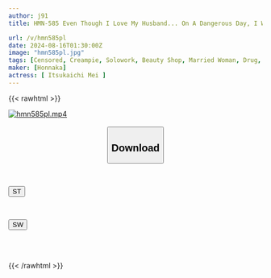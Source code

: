 ```yaml
---
author: j91
title: HMN-585 Even Though I Love My Husband... On A Dangerous Day, I Went To A Fertility Treatment Salon Where My Whole Body Was Spasming, My Vagina Was Contracting, And I Was So Aroused That My Cervix Was Constantly Open As 8 Wicked, Huge, And Insatiable Cocks Poured Their Cum Inside Me... Mei Itsukaichi

url: /v/hmn585pl
date: 2024-08-16T01:30:00Z
image: "hmn585pl.jpg"
tags: [Censored, Creampie, Solowork, Beauty Shop, Married Woman, Drug, Cuckold, Acme · Orgasm	]
maker: [Honnaka]
actress: [ Itsukaichi Mei ]
---
```



{{< rawhtml >}}

<div class="video" data-videoid="wr4AO6Omm2iGYz">
    <a href="javascript:;">
        <img src="/v/hmn585pl/hmn585pl.jpg" width="WIDTH" height="HEIGHT" alt="hmn585pl.mp4" loading="lazy">
    </a>
</div>

<script type="text/javascript" src="https://j91.asia/asset/on-demand-st.js"></script>

<br>
  <link rel="stylesheet" href="https://j91.asia/asset/bs5.css">
  
  <center>
  <button class="btn btn-primary" type="button" data-bs-toggle="collapse" data-bs-target=".multi-collapse" aria-expanded="false" aria-controls="multiCollapseExample1 multiCollapseExample2"><h2>Download</h2></button></center>
</p>
<div class="row">
  <div class="col">
    <div class="collapse multi-collapse" id="multiCollapseExample1">
      <div class="card card-body">
	      	      <br>
<div class="buttons">  
<p><a href="/v/hmn585pl/st.html" target="_blank"><button class="btn-hover color-3"><i class="fa fa-download"></i> ST</button></a></p></div>
    </div>
  </div>
</div>
  <div class="col">
    <div class="collapse multi-collapse" id="multiCollapseExample2">
      <div class="card card-body">
	      <br>
<div class="buttons">
<p><a href="/v/hmn585pl/sw.html" target="_blank"><button class="btn-hover color-2"><i class="fa fa-download"></i> SW</button></a></p></div>
<br><br>
      </div>
    </div>
  </div>
</div>

{{< /rawhtml >}}